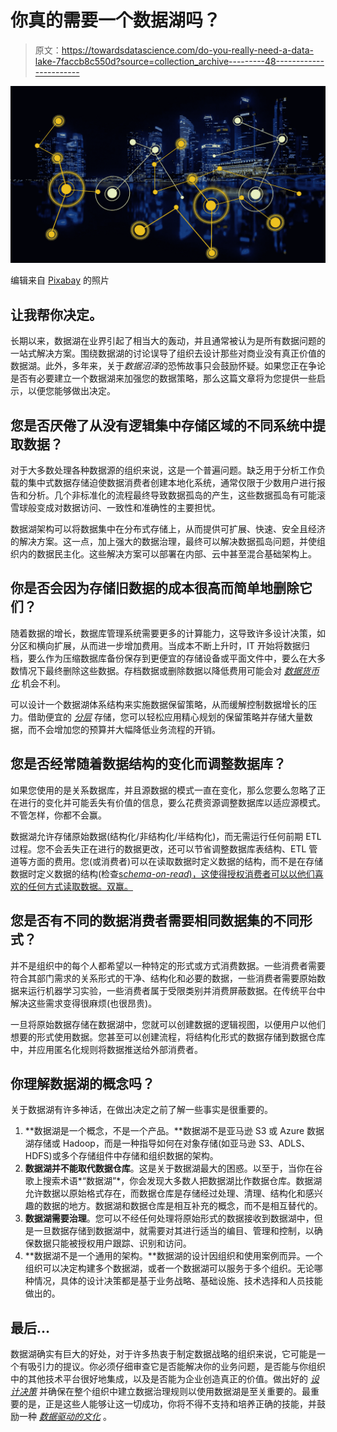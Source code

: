 # 你真的需要一个数据湖吗？

> 原文：<https://towardsdatascience.com/do-you-really-need-a-data-lake-7faccb8c550d?source=collection_archive---------48----------------------->

![](img/141dcfd8e1225b7e7297fd4b2d89ae4f.png)

编辑来自 [Pixabay](https://www.pexels.com/photo/illuminated-cityscape-against-blue-sky-at-night-316093/) 的照片

## 让我帮你决定。

长期以来，数据湖在业界引起了相当大的轰动，并且通常被认为是所有数据问题的一站式解决方案。围绕数据湖的讨论误导了组织去设计那些对商业没有真正价值的数据湖。此外，多年来，关于*数据沼泽*的恐怖故事只会鼓励怀疑。如果您正在争论是否有必要建立一个数据湖来加强您的数据策略，那么这篇文章将为您提供一些启示，以便您能够做出决定。

## 您是否厌倦了从没有逻辑集中存储区域的不同系统中提取数据？

对于大多数处理各种数据源的组织来说，这是一个普遍问题。缺乏用于分析工作负载的集中式数据存储迫使数据消费者创建本地化系统，通常仅限于少数用户进行报告和分析。几个非标准化的流程最终导致数据孤岛的产生，这些数据孤岛有可能滚雪球般变成对数据访问、一致性和准确性的主要担忧。

数据湖架构可以将数据集中在分布式存储上，从而提供可扩展、快速、安全且经济的解决方案。这一点，加上强大的数据治理，最终可以解决数据孤岛问题，并使组织内的数据民主化。这些解决方案可以部署在内部、云中甚至混合基础架构上。

## 你是否会因为存储旧数据的成本很高而简单地删除它们？

随着数据的增长，数据库管理系统需要更多的计算能力，这导致许多设计决策，如分区和横向扩展，从而进一步增加费用。当成本不断上升时，IT 开始将数据归档，要么作为压缩数据库备份保存到更便宜的存储设备或平面文件中，要么在大多数情况下最终删除这些数据。存档数据或删除数据以降低费用可能会对 [*数据货币化*](https://en.wikipedia.org/wiki/Data_monetization) 机会不利。

可以设计一个数据湖体系结构来实施数据保留策略，从而缓解控制数据增长的压力。借助便宜的 [*分层*](https://docs.microsoft.com/en-us/azure/storage/common/storage-account-overview?toc=/azure/storage/blobs/toc.json#general-purpose-storage-accounts) 存储，您可以轻松应用精心规划的保留策略并存储大量数据，而不会增加您的预算并大幅降低业务流程的开销。

## 您是否经常随着数据结构的变化而调整数据库？

如果您使用的是关系数据库，并且源数据的模式一直在变化，那么您要么忽略了正在进行的变化并可能丢失有价值的信息，要么花费资源调整数据库以适应源模式。不管怎样，你都不会赢。

数据湖允许存储原始数据(结构化/非结构化/半结构化)，而无需运行任何前期 ETL 过程。您不会丢失正在进行的数据更改，还可以节省调整数据库表结构、ETL 管道等方面的费用。您(或消费者)可以在读取数据时定义数据的结构，而不是在存储数据时定义数据的结构(检查[s*chema-on-read*)，这使得授权消费者可以以他们喜欢的任何方式读取数据。双赢。](https://www.thomashenson.com/schema-read-vs-schema-write-explained/#:~:text=Schema%20on%20read%20differs%20from,be%20stored%20in%20the%20database.&text=Remember%20back%20to%20our%20schema,it%20using%20schema%20on%20read.)

## 您是否有不同的数据消费者需要相同数据集的不同形式？

并不是组织中的每个人都希望以一种特定的形式或方式消费数据。一些消费者需要符合其部门需求的关系形式的干净、结构化和必要的数据，一些消费者需要原始数据来运行机器学习实验，一些消费者属于受限类别并消费屏蔽数据。在传统平台中解决这些需求变得很麻烦(也很昂贵)。

一旦将原始数据存储在数据湖中，您就可以创建数据的逻辑视图，以便用户以他们想要的形式使用数据。您甚至可以创建流程，将结构化形式的数据存储到数据仓库中，并应用匿名化规则将数据推送给外部消费者。

## 你理解数据湖的概念吗？

关于数据湖有许多神话，在做出决定之前了解一些事实是很重要的。

1.  **数据湖是一个概念，不是一个产品。**数据湖不是亚马逊 S3 或 Azure 数据湖存储或 Hadoop，而是一种指导如何在对象存储(如亚马逊 S3、ADLS、HDFS)或多个存储组件中存储和组织数据的架构。
2.  **数据湖并不能取代数据仓库**。这是关于数据湖最大的困惑。以至于，当你在谷歌上搜索术语*“数据湖”*，你会发现大多数人把数据湖比作数据仓库。数据湖允许数据以原始格式存在，而数据仓库是存储经过处理、清理、结构化和感兴趣的数据的地方。数据湖和数据仓库是相互补充的概念，而不是相互替代的。
3.  **数据湖需要治理**。您可以不经任何处理将原始形式的数据接收到数据湖中，但是一旦数据存储到数据湖中，就需要对其进行适当的编目、管理和控制，以确保数据只能被授权用户跟踪、识别和访问。
4.  **数据湖不是一个通用的架构。**数据湖的设计因组织和使用案例而异。一个组织可以决定构建多个数据湖，或者一个数据湖可以服务于多个组织。无论哪种情况，具体的设计决策都是基于业务战略、基础设施、技术选择和人员技能做出的。

## 最后…

数据湖确实有巨大的好处，对于许多热衷于制定数据战略的组织来说，它可能是一个有吸引力的提议。你必须仔细审查它是否能解决你的业务问题，是否能与你组织中的其他技术平台很好地集成，以及是否能为企业创造真正的价值。做出好的 [*设计决策*](/5-principles-for-designing-a-data-system-ee8fc6db3320?source=friends_link&sk=1693a3b60e4edc410ed57532f9187732) 并确保在整个组织中建立数据治理规则以使用数据湖是至关重要的。最重要的是，正是这些人能够让这一切成功，你将不得不支持和培养正确的技能，并鼓励一种 [*数据驱动的文化*](https://www.linkedin.com/pulse/data-knowledge-foundation-data-driven-organisation-brian-poore/?trackingId=Uib2pc%2FmQGKjiSRwpdjSkA%3D%3D) 。